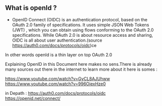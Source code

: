 ## What is openId ? 

 * OpenID Connect (OIDC) is an authentication protocol, based on the OAuth 2.0 family of specifications. It uses simple JSON Web Tokens (JWT) , which you can obtain using flows conforming to the OAuth 2.0 specifications. While OAuth 2.0 is about resource access and sharing, OIDC is all about user authentication.(source https://auth0.com/docs/protocols/oidc)ce 

 In other words openId is a thin layer on top OAuth 2.0

 Explaining OpenID  in this Document here makes no sens.There is already many sources out there in the internet to learn more about it here is somes :

 https://www.youtube.com/watch?v=GyCL8AJUhww
 https://www.youtube.com/watch?v=996OiexHze0


 in Depath : 
 https://auth0.com/docs/protocols/oidc
 https://openid.net/connect/
